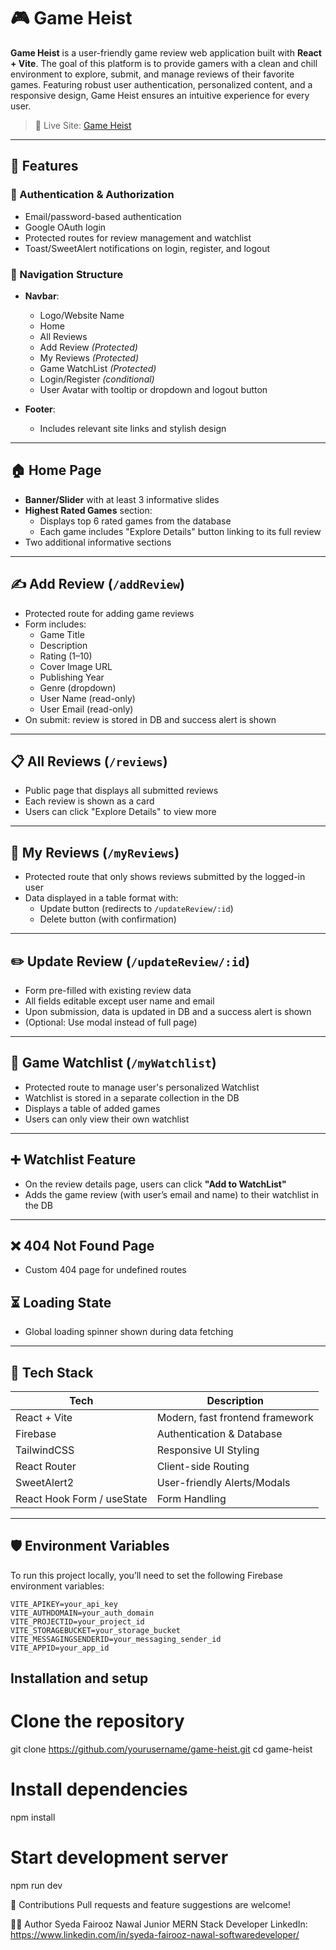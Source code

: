 # 🎮 Game Heist

**Game Heist** is a user-friendly game review web application built with **React + Vite**. The goal of this platform is to provide gamers with a clean and chill environment to explore, submit, and manage reviews of their favorite games. Featuring robust user authentication, personalized content, and a responsive design, Game Heist ensures an intuitive experience for every user.

> 🚀 Live Site: [Game Heist](https://game-heist-syeda-fairooz-nawal.netlify.app/)

---

## 🧩 Features

### 🔐 Authentication & Authorization
- Email/password-based authentication
- Google OAuth login
- Protected routes for review management and watchlist
- Toast/SweetAlert notifications on login, register, and logout

### 🧭 Navigation Structure
- **Navbar**:
  - Logo/Website Name
  - Home
  - All Reviews
  - Add Review _(Protected)_
  - My Reviews _(Protected)_
  - Game WatchList _(Protected)_
  - Login/Register _(conditional)_
  - User Avatar with tooltip or dropdown and logout button

- **Footer**:
  - Includes relevant site links and stylish design

---

## 🏠 Home Page
- **Banner/Slider** with at least 3 informative slides
- **Highest Rated Games** section:
  - Displays top 6 rated games from the database
  - Each game includes "Explore Details" button linking to its full review
- Two additional informative sections

---

## ✍️ Add Review (`/addReview`)
- Protected route for adding game reviews
- Form includes:
  - Game Title
  - Description
  - Rating (1–10)
  - Cover Image URL
  - Publishing Year
  - Genre (dropdown)
  - User Name (read-only)
  - User Email (read-only)
- On submit: review is stored in DB and success alert is shown

---

## 📋 All Reviews (`/reviews`)
- Public page that displays all submitted reviews
- Each review is shown as a card
- Users can click "Explore Details" to view more

---

## 👤 My Reviews (`/myReviews`)
- Protected route that only shows reviews submitted by the logged-in user
- Data displayed in a table format with:
  - Update button (redirects to `/updateReview/:id`)
  - Delete button (with confirmation)

---

## ✏️ Update Review (`/updateReview/:id`)
- Form pre-filled with existing review data
- All fields editable except user name and email
- Upon submission, data is updated in DB and a success alert is shown
- (Optional: Use modal instead of full page)

---

## 💖 Game Watchlist (`/myWatchlist`)
- Protected route to manage user's personalized Watchlist
- Watchlist is stored in a separate collection in the DB
- Displays a table of added games
- Users can only view their own watchlist

---

## ➕ Watchlist Feature
- On the review details page, users can click **"Add to WatchList"**
- Adds the game review (with user’s email and name) to their watchlist in the DB

---

## ❌ 404 Not Found Page
- Custom 404 page for undefined routes

## ⏳ Loading State
- Global loading spinner shown during data fetching

---

## 📁 Tech Stack

| Tech        | Description                     |
|-------------|---------------------------------|
| React + Vite| Modern, fast frontend framework |
| Firebase    | Authentication & Database       |
| TailwindCSS | Responsive UI Styling           |
| React Router| Client-side Routing             |
| SweetAlert2 | User-friendly Alerts/Modals     |
| React Hook Form / useState | Form Handling     |

---

## 🛡️ Environment Variables

To run this project locally, you’ll need to set the following Firebase environment variables:

```env
VITE_APIKEY=your_api_key
VITE_AUTHDOMAIN=your_auth_domain
VITE_PROJECTID=your_project_id
VITE_STORAGEBUCKET=your_storage_bucket
VITE_MESSAGINGSENDERID=your_messaging_sender_id
VITE_APPID=your_app_id

```

## Installation and setup

# Clone the repository
git clone https://github.com/yourusername/game-heist.git
cd game-heist

# Install dependencies
npm install

# Start development server
npm run dev

🤝 Contributions
Pull requests and feature suggestions are welcome!

🧑‍💻 Author
Syeda Fairooz Nawal
Junior MERN Stack Developer
LinkedIn: https://www.linkedin.com/in/syeda-fairooz-nawal-softwaredeveloper/  


